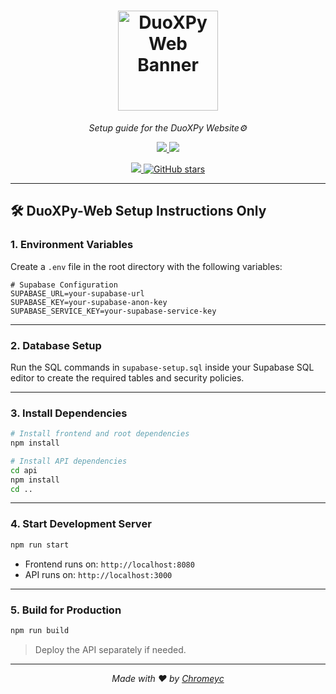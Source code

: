 <h1 align="center">
  <a href="https://duoxpy.site">
    <img src="https://github.com/Chromeyc/DuoXPy-Web/blob/main/images/transparent_banner.png?raw=true" alt="DuoXPy Web Banner" height="160" />
  </a>
</h1>

<p align="center"><i>Setup guide for the DuoXPy Website⚙️</i></p>

<p align="center">
  <a href="https://github.com/Chromeyc/DuoXPy-Web/graphs/contributors">
    <img src="https://img.shields.io/github/contributors-anon/Chromeyc/DuoXPy?style=flat-square">
  </a>
  <a href="./LICENSE">
    <img src="https://img.shields.io/badge/license-Custom-lightgrey.svg?style=flat-square">
  </a>
</p>

<p align="center">
  <a href="https://discord.gg/pu9uDNVMHT">
    <img src="https://img.shields.io/badge/chat-on%20discord-7289da.svg?style=flat-square&logo=discord">
  </a>
  <a href="https://github.com/Chromeyc/DuoXPy-Web">
    <img src="https://img.shields.io/github/stars/Chromeyc/DuoXPy?style=social" alt="GitHub stars">
  </a>
</p>

---

## 🛠️ DuoXPy-Web Setup Instructions Only

### 1. Environment Variables

Create a `.env` file in the root directory with the following variables:

```
# Supabase Configuration
SUPABASE_URL=your-supabase-url
SUPABASE_KEY=your-supabase-anon-key
SUPABASE_SERVICE_KEY=your-supabase-service-key
```

---

### 2. Database Setup

Run the SQL commands in `supabase-setup.sql` inside your Supabase SQL editor to create the required tables and security policies.

---

### 3. Install Dependencies

```bash
# Install frontend and root dependencies
npm install

# Install API dependencies
cd api
npm install
cd ..
```

---

### 4. Start Development Server

```bash
npm run start
```

* Frontend runs on: `http://localhost:8080`
* API runs on: `http://localhost:3000`

---

### 5. Build for Production

```bash
npm run build
```

> Deploy the API separately if needed.

---

<p align="center">
  <i>Made with ❤️ by <a href="https://github.com/Chromeyc">Chromeyc</a></i>
</p>
